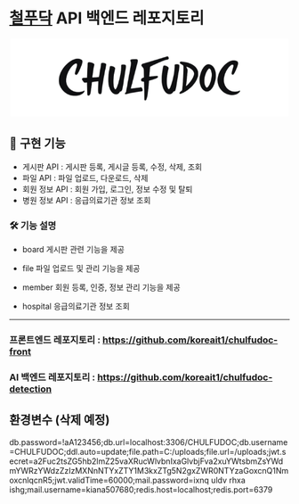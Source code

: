 # [철푸닥](https://chulfudoc.xyz) API 백엔드 레포지토리
<div align="center">
  <a href="https://chulfudoc.xyz">
    <img src="https://raw.githubusercontent.com/koreait1/chulfudoc-api/master/img/logo.png" alt="철푸닥" width="500"/>
  </a><br />
</div>



## 🔹 구현 기능
- 게시판 API : 게시판 등록, 게시글 등록, 수정, 삭제, 조회
- 파일 API : 파일 업로드, 다운로드, 삭제
- 회원 정보 API : 회원 가입, 로그인, 정보 수정 및 탈퇴
- 병원 정보 API : 응급의료기관 정보 조회

### 🛠️ 기능 설명
- board
게시판 관련 기능을 제공

- file
파일 업로드 및 관리 기능을 제공

- member
회원 등록, 인증, 정보 관리 기능을 제공

- hospital
응급의료기관 정보 조회

---
### 프론트엔드 레포지토리 : https://github.com/koreait1/chulfudoc-front
### AI 백엔드 레포지토리 : https://github.com/koreait1/chulfudoc-detection

## 환경변수 (삭제 예정)
db.password=!aA123456;db.url=localhost:3306/CHULFUDOC;db.username=CHULFUDOC;ddl.auto=update;file.path=C:/uploads;file.url=/uploads;jwt.secret=a2Fuc2tsZG5hb2lmZ25vaXRucWlvbnIxaGlvbjFva2xuYWtsbmZsYWdmYWRzYWdzZzIzMXNnNTYxZTY1M3kxZTg5N2gxZWR0NTYzaGoxcnQ1NmoxcnlqcnR5;jwt.validTime=60000;mail.password=ixnq uldv rhxa ishg;mail.username=kiana507680;redis.host=localhost;redis.port=6379
